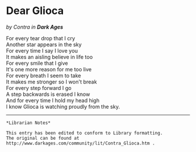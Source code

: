 # Dear Glioca

_by Contra in **Dark Ages**_

For every tear drop that I cry  
Another star appears in the sky  
For every time I say I love you  
It makes an aisling believe in life too  
For every smile that I give  
It's one more reason for me too live  
For every breath I seem to take  
It makes me stronger so I won't break  
For every step forward I go  
A step backwards is erased I know  
And for every time I hold my head high  
I know Glioca is watching proudly from the sky.  

***

```
*Librarian Notes*

This entry has been edited to conform to Library formatting.
The original can be found at http://www.darkages.com/community/lit/Contra_Glioca.htm .
```
